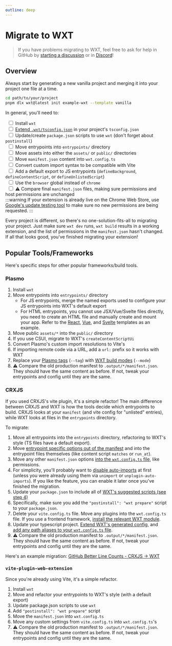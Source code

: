 ```yaml
---
outline: deep
---
```


# Migrate to WXT

> If you have problems migrating to WXT, feel free to ask for help in GitHub by [starting a discussion](https://github.com/wxt-dev/wxt/discussions/new?category=q-a) or in [Discord](https://discord.gg/ZFsZqGery9)!

## Overview

Always start by generating a new vanilla project and merging it into your project one file at a time.

```sh
cd path/to/your/project
pnpm dlx wxt@latest init example-wxt --template vanilla
```

In general, you'll need to:

&ensp;<input type="checkbox" /> Install `wxt`<br />
&ensp;<input type="checkbox" /> [Extend `.wxt/tsconfig.json`](/guide/essentials/config/typescript#typescript-configuration) in your project's `tsconfig.json`<br />
&ensp;<input type="checkbox" /> Update/create `package.json` scripts to use `wxt` (don't forget about `postinstall`)<br />
&ensp;<input type="checkbox" /> Move entrypoints into `entrypoints/` directory<br />
&ensp;<input type="checkbox" /> Move assets into either the `assets/` or `public/` directories<br />
&ensp;<input type="checkbox" /> Move `manifest.json` content into `wxt.config.ts`<br />
&ensp;<input type="checkbox" /> Convert custom import syntax to be compatible with Vite<br />
&ensp;<input type="checkbox" /> Add a default export to JS entrypoints (`defineBackground`, `defineContentScript`, or `defineUnlistedScript`)<br />
&ensp;<input type="checkbox" /> Use the `browser` global instead of `chrome`<br />
&ensp;<input type="checkbox" /> ⚠️ Compare final `manifest.json` files, making sure permissions and host permissions are unchanged<br/>
:::warning
If your extension is already live on the Chrome Web Store, use [Google's update testing tool](https://github.com/GoogleChromeLabs/extension-update-testing-tool) to make sure no new permissions are being requested.
:::

Every project is different, so there's no one-solution-fits-all to migrating your project. Just make sure `wxt dev` runs, `wxt build` results in a working extension, and the list of permissions in the `manifest.json` hasn't changed. If all that looks good, you've finished migrating your extension!

## Popular Tools/Frameworks

Here's specific steps for other popular frameworks/build tools.

### Plasmo

1. Install `wxt`
2. Move entrypoints into `entrypoints/` directory
   - For JS entrypoints, merge the named exports used to configure your JS entrypoints into WXT's default export
   - For HTML entrypoints, you cannot use JSX/Vue/Svelte files directly, you need to create an HTML file and manually create and mount your app. Refer to the [React](https://github.com/wxt-dev/wxt/tree/main/templates/react/entrypoints/popup), [Vue](https://github.com/wxt-dev/wxt/tree/main/templates/vue/entrypoints/popup), and [Svelte](https://github.com/wxt-dev/wxt/tree/main/templates/svelte/src/entrypoints/popup) templates as an example.
3. Move public `assets/*` into the `public/` directory
4. If you use CSUI, migrate to WXT's `createContentScriptUi`
5. Convert Plasmo's custom import resolutions to Vite's
6. If importing remote code via a URL, add a `url:` prefix so it works with WXT
7. Replace your [Plasmo tags](https://docs.plasmo.com/framework/workflows/build#with-a-custom-tag) (`--tag`) with [WXT build modes](/guide/essentials/config/build-mode) (`--mode`)
8. ⚠️ Compare the old production manifest to `.output/*/manifest.json`. They should have the same content as before. If not, tweak your entrypoints and config until they are the same.

### CRXJS

If you used CRXJS's vite plugin, it's a simple refactor! The main difference between CRXJS and WXT is how the tools decide which entrypoints to build. CRXJS looks at your `manifest` (and vite config for "unlisted" entries), while WXT looks at files in the `entrypoints` directory.

To migrate:

1. Move all entrypoints into the `entrypoints` directory, refactoring to WXT's style (TS files have a default export).
2. Move [entrypoint specific options out of the manifest](/guide/essentials/entrypoints#defining-manifest-options) and into the entrypoint files themselves (like content script `matches` or `run_at`).
3. Move any other `manifest.json` options [into the `wxt.config.ts` file](/guide/essentials/config/manifest), like permissions.
4. For simplicity, you'll probably want to [disable auto-imports](/guide/essentials/config/auto-imports#disabling-auto-imports) at first (unless you were already using them via `unimport` or `unplugin-auto-imports`). If you like the feature, you can enable it later once you've finished the migration.
5. Update your `package.json` to include all of [WXT's suggested scripts (see step 4)](/guide/installation#from-scratch)
6. Specifically, make sure you add the `"postinstall": "wxt prepare"` script to your `package.json`.
7. Delete your `vite.config.ts` file. Move any plugins into the `wxt.config.ts` file. If you use a frontend framework, [install the relevant WXT module](/guide/essentials/frontend-frameworks).
8. Update your typescript project. [Extend WXT's generated config](/guide/essentials/config/typescript), and [add any path aliases to your `wxt.config.ts` file](/guide/essentials/config/typescript#tsconfig-paths).
9. ⚠️ Compare the old production manifest to `.output/*/manifest.json`. They should have the same content as before. If not, tweak your entrypoints and config until they are the same.

Here's an example migration: [GitHub Better Line Counts - CRXJS &rarr; WXT](https://github.com/aklinker1/github-better-line-counts/commit/39d766d2ba86866efefc2e9004af554ee434e2a8)

### `vite-plugin-web-extension`

Since you're already using Vite, it's a simple refactor.

1. Install `wxt`
2. Move and refactor your entrypoints to WXT's style (with a default export)
3. Update package.json scripts to use `wxt`
4. Add `"postinstall": "wxt prepare"` script
5. Move the `manifest.json` into `wxt.config.ts`
6. Move any custom settings from `vite.config.ts` into `wxt.config.ts`'s
7. ⚠️ Compare the old production manifest to `.output/*/manifest.json`. They should have the same content as before. If not, tweak your entrypoints and config until they are the same.
